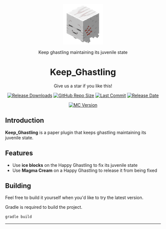 <a herf="https://github.com/Data708983/Keep_Ghastling">
  <p align="center"><img src="Doc/Img/Ghastling.gif" alt="Ghastling"></p>
</a>
<p align="center">Keep ghastling maintaining its juvenile state</p>

<h1 align="center">
Keep_Ghastling
</h1>

<p align="center">
    Give us a star if you like this!
</p>

<p align="center">
  <a href="https://github.com/Data708983/Keep_Ghastling/releases"><img src="https://img.shields.io/github/downloads/Data708983/Keep_Ghastling/total?color=%239F7AEA" alt="Release Downloads"></a>
  <a href="#"><img src="https://img.shields.io/github/repo-size/Data708983/Keep_Ghastling?color=6882C4" alt="GitHub Repo Size"></a>
  <a href="#"><img src="https://img.shields.io/github/last-commit/Data708983/Keep_Ghastling?color=%23638e66" alt="Last Commit"></a>
  <a href="#"><img src="https://img.shields.io/github/release-date/Data708983/Keep_Ghastling?color=%15" alt="Release Date"></a>
</p>
<p align="center">
  <a href="#"><img src="https://img.shields.io/badge/MC_version-1.21.x-blue" alt="MC Version"></a>
</p>



## Introduction
**Keep_Ghastling** is a paper plugin that keeps ghastling maintaining its juvenile state.

## Features
- Use **ice blocks** on the Happy Ghastling to fix its juvenile state
- Use **Magma Cream** on a Happy Ghastling to release it from being fixed

## Building

Feel free to build it yourself when you'd like to try the latest version.

Gradle is required to build the project.


```sh
gradle build
```

---
